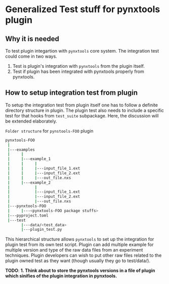 # Generalized Test stuff for pynxtools plugin
## Why it is needed
To test plugin integartion with `pynxtools` core system. The integration test could come in two ways.
1. Test is plugin's integration with `pynxtools` from the plugin itself.
2. Test if plugin has been integrated with pynxtools properly from pynxtools.

## How to setup integration test from plugin
To setup the integration test from plugin itself one has to follow a definite directory structure in plugin. The plugin test also needs to include a specific test for that hooks from `test_suite` subpackage. Here, the discussion will be extended elaborately.

`Folder structure` for `pynstools-FOO` plugin

```bash
pynxtools-FOO
 |
 |---examples
 |     |
 |     |---example_1
 |     |     |
 |     |     |---input_file_1.ext
 |     |     |---input_file_2.ext
 |     |     |---out_file.nxs
 |     |---example_2
 |           |
 |           |---input_file_1.ext
 |           |---input_file_2.ext
 |           |---out_file.nxs
 |---pynxtools-FOO
 |     |---<pynxtools-FOO package stuffs>
 |---pyproject.toml
 |---test
       |---data/<test_data>
       |---plugin_test.py
```
This hierarchical structure allows `pynxtools` to set up the integration for plugin test from its own test script. Plugin can add multiple example for multiple version and type of the raw data files from an experiment techniques. Plugin developers can wish to put other raw files related to the plugin owned test as they want (though usually they go to test/data/).

**TODO**:
**1. Think about to store the pynxtools versions in a file of plugin which sinifies of the plugin integration in pynxtools.**


